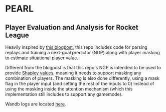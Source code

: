 # PEARL

## Player Evaluation and Analysis for Rocket League

Heavily inspired by [this blogpost](https://blog.calculated.gg/2022/06/situational-player-value/), this repo includes code for parsing replays and training a next-goal predictor (NGP) along with player masking to estimate situational player value. 

Different from the blogpost is that this repo's NGP is intended to be used to provide [Shapley values](https://en.wikipedia.org/wiki/Shapley_value), meaning it needs to support masking any combination of players. The masking is also done differently, using a mask flag in the player input (and setting the rest of the inputs to 0) instead of using the masking inside the attention mechanism (which this implementation still includes to support any gamemode).

Wandb logs are located [here](https://wandb.ai/rolv-arild/next-goal-predictor).
